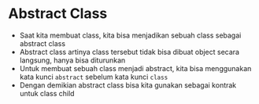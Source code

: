 # Abstract Class

- Saat kita membuat class, kita bisa menjadikan sebuah class sebagai abstract class
- Abstract class artinya class tersebut tidak bisa dibuat object secara langsung, hanya bisa diturunkan
- Untuk membuat sebuah class menjadi abstract, kita bisa menggunakan kata kunci `abstract` sebelum kata kunci `class`
- Dengan demikian abstract class bisa kita gunakan sebagai kontrak untuk class child